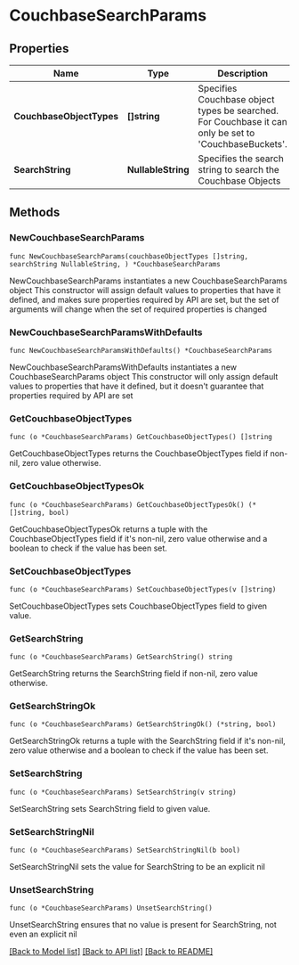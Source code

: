 # CouchbaseSearchParams

## Properties

Name | Type | Description | Notes
------------ | ------------- | ------------- | -------------
**CouchbaseObjectTypes** | **[]string** | Specifies Couchbase object types be searched. For Couchbase it can only be set to &#39;CouchbaseBuckets&#39;. | 
**SearchString** | **NullableString** | Specifies the search string to search the Couchbase Objects | 

## Methods

### NewCouchbaseSearchParams

`func NewCouchbaseSearchParams(couchbaseObjectTypes []string, searchString NullableString, ) *CouchbaseSearchParams`

NewCouchbaseSearchParams instantiates a new CouchbaseSearchParams object
This constructor will assign default values to properties that have it defined,
and makes sure properties required by API are set, but the set of arguments
will change when the set of required properties is changed

### NewCouchbaseSearchParamsWithDefaults

`func NewCouchbaseSearchParamsWithDefaults() *CouchbaseSearchParams`

NewCouchbaseSearchParamsWithDefaults instantiates a new CouchbaseSearchParams object
This constructor will only assign default values to properties that have it defined,
but it doesn't guarantee that properties required by API are set

### GetCouchbaseObjectTypes

`func (o *CouchbaseSearchParams) GetCouchbaseObjectTypes() []string`

GetCouchbaseObjectTypes returns the CouchbaseObjectTypes field if non-nil, zero value otherwise.

### GetCouchbaseObjectTypesOk

`func (o *CouchbaseSearchParams) GetCouchbaseObjectTypesOk() (*[]string, bool)`

GetCouchbaseObjectTypesOk returns a tuple with the CouchbaseObjectTypes field if it's non-nil, zero value otherwise
and a boolean to check if the value has been set.

### SetCouchbaseObjectTypes

`func (o *CouchbaseSearchParams) SetCouchbaseObjectTypes(v []string)`

SetCouchbaseObjectTypes sets CouchbaseObjectTypes field to given value.


### GetSearchString

`func (o *CouchbaseSearchParams) GetSearchString() string`

GetSearchString returns the SearchString field if non-nil, zero value otherwise.

### GetSearchStringOk

`func (o *CouchbaseSearchParams) GetSearchStringOk() (*string, bool)`

GetSearchStringOk returns a tuple with the SearchString field if it's non-nil, zero value otherwise
and a boolean to check if the value has been set.

### SetSearchString

`func (o *CouchbaseSearchParams) SetSearchString(v string)`

SetSearchString sets SearchString field to given value.


### SetSearchStringNil

`func (o *CouchbaseSearchParams) SetSearchStringNil(b bool)`

 SetSearchStringNil sets the value for SearchString to be an explicit nil

### UnsetSearchString
`func (o *CouchbaseSearchParams) UnsetSearchString()`

UnsetSearchString ensures that no value is present for SearchString, not even an explicit nil

[[Back to Model list]](../README.md#documentation-for-models) [[Back to API list]](../README.md#documentation-for-api-endpoints) [[Back to README]](../README.md)


